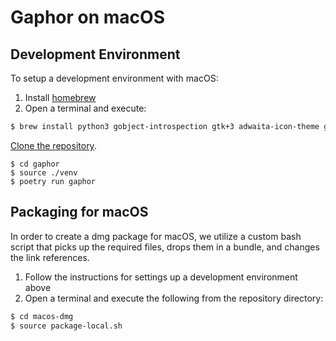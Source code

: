 # Gaphor on macOS

## Development Environment

To setup a development environment with macOS:
1. Install [homebrew](https://brew.sh)
1. Open a terminal and execute:
```bash
$ brew install python3 gobject-introspection gtk+3 adwaita-icon-theme gtk-mac-integration
```
[Clone the
repository](https://help.github.com/en/github/creating-cloning-and-archiving-repositories/cloning-a-repository).
```
$ cd gaphor
$ source ./venv
$ poetry run gaphor
```

## Packaging for macOS

In order to create a dmg package for macOS, we utilize a custom bash script
that picks up the required files, drops them in a bundle, and changes the
link references.

1. Follow the instructions for settings up a development environment above
1. Open a terminal and execute the following from the repository directory:
```bash
$ cd macos-dmg
$ source package-local.sh
```
